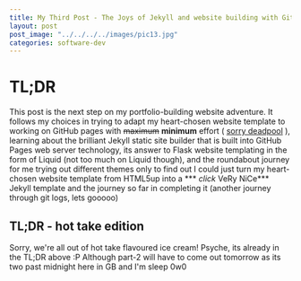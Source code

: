 ```yaml
---
title: My Third Post - The Joys of Jekyll and website building with GitHub Pages
layout: post
post_image: "../../../../images/pic13.jpg"
categories: software-dev
---
```


# TL;DR
This post is the next step on my portfolio-building website adventure. It follows my choices in trying to adapt my heart-chosen website template to working on GitHub pages with ~~maximum~~ **minimum** effort ( [sorry deadpool](https://media.tenor.com/Y-7gVwgzqbYAAAAC/maximum-effort-deadpool.gif) ), learning about the brilliant Jekyll static site builder that is built into GitHub Pages web server technology, its answer to Flask website templating in the form of Liquid (not too much on Liquid though), and the roundabout journey for me trying out different themes only to find out I could just turn my heart-chosen website template from HTML5up into a *** *click* VeRy NiCe*** Jekyll template and the journey so far in completing it (another journey through git logs, lets gooooo)

## TL;DR - hot take edition
Sorry, we're all out of hot take flavoured ice cream!
Psyche, its already in the TL;DR above :P
Although part-2 will have to come out tomorrow as its two past midnight here in GB and I'm sleep 0w0